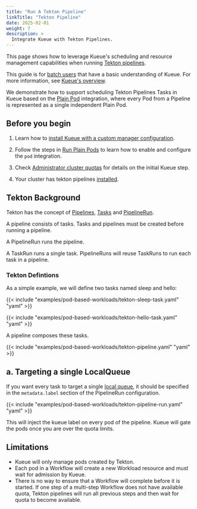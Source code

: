 ```yaml
---
title: "Run A Tekton Pipeline"
linkTitle: "Tekton Pipeline"
date: 2025-02-01
weight: 7
description: >
  Integrate Kueue with Tekton Pipelines.
---
```


This page shows how to leverage Kueue's scheduling and resource management capabilities when running [Tekton pipelines](https://tekton.dev/docs/).

This guide is for [batch users](/docs/tasks#batch-user) that have a basic understanding of Kueue. For more information, see [Kueue's overview](/docs/overview).

We demonstrate how to support scheduling Tekton Pipelines Tasks in Kueue based on the [Plain Pod](/docs/tasks/run_plain_pods) integration, where every Pod from a Pipeline is represented as a single independent Plain Pod.

## Before you begin

1. Learn how to [install Kueue with a custom manager configuration](/docs/installation/#install-a-custom-configured-released-version).

1. Follow the steps in [Run Plain Pods](docs/tasks/run/plain_pods/#before-you-begin) to learn how to enable and configure the `pod` integration.

1. Check [Administrator cluster quotas](/docs/tasks/manage/administer_cluster_quotas/) for details on the initial Kueue step.

1. Your cluster has tekton pipelines [installed](https://tekton.dev/docs/installation/pipelines/).


## Tekton Background

Tekton has the concept of [Pipelines](https://tekton.dev/vault/pipelines-v0.59.x-lts/pipelines/), [Tasks](https://tekton.dev/vault/pipelines-v0.59.x-lts/tasks/) and [PipelineRun](https://tekton.dev/vault/pipelines-v0.59.x-lts/pipelineruns/).

A pipeline consists of tasks. Tasks and pipelines must be created before running a pipeline.

A PipelineRun runs the pipeline.

A TaskRun runs a single task. PipelineRuns will reuse TaskRuns to run each task in a pipeline.

### Tekton Defintions

As a simple example, we will define two tasks named sleep and hello:

{{< include "examples/pod-based-workloads/tekton-sleep-task.yaml" "yaml" >}}

{{< include "examples/pod-based-workloads/tekton-hello-task.yaml" "yaml" >}}

A pipeline composes these tasks.

{{< include "examples/pod-based-workloads/tekton-pipeline.yaml" "yaml" >}}

## a. Targeting a single LocalQueue

If you want every task to target a single [local queue](/docs/concepts/local_queue),
it should be specified in the `metadata.label` section of the PipelineRun configuration.

{{< include "examples/pod-based-workloads/tekton-pipeline-run.yaml" "yaml" >}}

This will inject the kueue label on every pod of the pipeline. Kueue will gate the pods once you are over the quota limits.

## Limitations 

- Kueue will only manage pods created by Tekton.
- Each pod in a Workflow will create a new Workload resource and must wait for admission by Kueue.
- There is no way to ensure that a Workflow will complete before it is started. If one step of a multi-step Workflow does not have
available quota, Tekton pipelines will run all previous steps and then wait for quota to become available.
